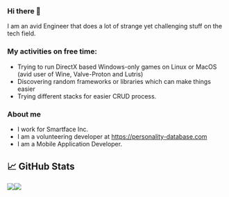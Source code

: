 ### Hi there 👋

I am an avid Engineer that does a lot of strange yet challenging stuff on the tech field. 

### My activities on free time:

- Trying to run DirectX based Windows-only games on Linux or MacOS (avid user of Wine, Valve-Proton and Lutris)
- Discovering random frameworks or libraries which can make things easier
- Trying different stacks for easier CRUD process.

### About me

- I work for Smartface Inc.
- I am a volunteering developer at https://personality-database.com
- I am a Mobile Application Developer.

## 📈 GitHub Stats

<div style="display:flex;">
<img src="https://github-readme-stats.vercel.app/api?username=furkanarabaci&theme=radical&count_private=true&show_icons=true">
<img src="https://github-readme-stats.vercel.app/api/top-langs/?username=furkanarabaci&theme=radical&layout=compact&count_private=true&show_icons=true">
</div>
